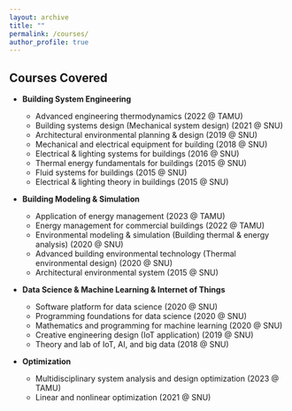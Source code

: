 ```yaml
---
layout: archive
title: ""
permalink: /courses/
author_profile: true
---
```


Courses Covered
-----
* **Building System Engineering**
  * Advanced engineering thermodynamics (2022 @ TAMU)  
  * Building systems design (Mechanical system design) (2021 @ SNU)  
  * Architectural environmental planning & design (2019 @ SNU)
  * Mechanical and electrical equipment for building (2018 @ SNU)
  * Electrical & lighting systems for buildings (2016 @ SNU)
  * Thermal energy fundamentals for buildings (2015 @ SNU)
  * Fluid systems for buildings (2015 @ SNU)
  * Electrical & lighting theory in buildings (2015 @ SNU)

* **Building Modeling & Simulation**
  * Application of energy management (2023 @ TAMU)
  * Energy management for commercial buildings (2022 @ TAMU)
  * Environmental modeling & simulation (Building thermal & energy analysis) (2020 @ SNU)
  * Advanced building environmental technology (Thermal environmental design) (2020 @ SNU)
  * Architectural environmental system (2015 @ SNU)
  
* **Data Science & Machine Learning & Internet of Things**
  * Software platform for data science (2020 @ SNU)
  * Programming foundations for data science (2020 @ SNU)
  * Mathematics and programming for machine learning (2020 @ SNU)
  * Creative engineering design (IoT application) (2019 @ SNU) 
  * Theory and lab of IoT, AI, and big data (2018 @ SNU)

* **Optimization**
  * Multidisciplinary system analysis and design optimization (2023 @ TAMU)
  * Linear and nonlinear optimization (2021 @ SNU)
